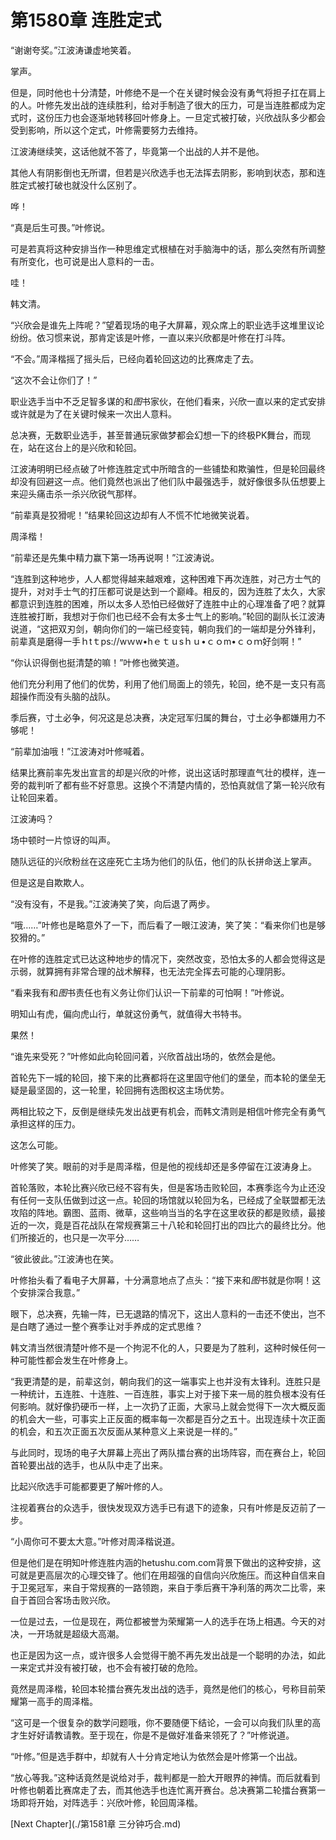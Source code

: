 # 第1580章 连胜定式

“谢谢夸奖。”江波涛谦虚地笑着。

掌声。

但是，同时他也十分清楚，叶修绝不是一个在关键时候会没有勇气将担子扛在肩上的人。叶修先发出战的连续胜利，给对手制造了很大的压力，可是当连胜都成为定式时，这份压力也会逐渐地转移回叶修身上。一旦定式被打破，兴欣战队多少都会受到影响，所以这个定式，叶修需要努力去维持。

江波涛继续笑，这话他就不答了，毕竟第一个出战的人并不是他。

其他人有阴影倒也无所谓，但若是兴欣选手也无法挥去阴影，影响到状态，那和连胜定式被打破也就没什么区别了。

哗！

“真是后生可畏。”叶修说。

可是若真将这种安排当作一种思维定式根植在对手脑海中的话，那么突然有所调整有所变化，也可说是出人意料的一击。

哇！

韩文清。

“兴欣会是谁先上阵呢？”望着现场的电子大屏幕，观众席上的职业选手这堆里议论纷纷。依习惯来说，那肯定该是叶修，一直以来兴欣都是叶修在打斗阵。

“不会。”周泽楷摇了摇头后，已经向着轮回这边的比赛席走了去。

“这次不会让你们了！”

职业选手当中不乏足智多谋的和*图*书家伙，在他们看来，兴欣一直以来的定式安排或许就是为了在关键时候来一次出人意料。

总决赛，无数职业选手，甚至普通玩家做梦都会幻想一下的终极PK舞台，而现在，站在这台上的是兴欣和轮回。

江波涛明明已经点破了叶修连胜定式中所暗含的一些铺垫和欺骗性，但是轮回最终却没有回避这一点。他们竟然也派出了他们队中最强选手，就好像很多队伍想要上来迎头痛击杀一杀兴欣锐气那样。

“前辈真是狡猾呢！”结果轮回这边却有人不慌不忙地微笑说着。

周泽楷！

“前辈还是先集中精力赢下第一场再说啊！”江波涛说。

“连胜到这种地步，人人都觉得越来越艰难，这种困难下再次连胜，对己方士气的提升，对对手士气的打压都可说是达到一个巅峰。相反的，因为连胜了太久，大家都意识到连胜的困难，所以太多人恐怕已经做好了连胜中止的心理准备了吧？就算连胜被打断，我想对于你们也已经不会有太多士气上的影响。”轮回的副队长江波涛说道，“这把双刃剑，朝向你们的一端已经变钝，朝向我们的一端却是分外锋利，前辈真是磨得一手ｈtｔps://wｗw•hｅｔｕsｈｕ•ｃｏm•ｃｏｍ好剑啊！”

“你认识得倒也挺清楚的嘛！”叶修也微笑道。

他们充分利用了他们的优势，利用了他们局面上的领先，轮回，绝不是一支只有高超操作而没有头脑的战队。

季后赛，寸土必争，何况这是总决赛，决定冠军归属的舞台，寸土必争都嫌用力不够呢！

“前辈加油哦！”江波涛对叶修喊着。

结果比赛前率先发出宣言的却是兴欣的叶修，说出这话时那理直气壮的模样，连一旁的裁判听了都有些不好意思。这换个不清楚内情的，恐怕真就信了第一轮兴欣有让轮回来着。

江波涛吗？

场中顿时一片惊讶的叫声。

随队远征的兴欣粉丝在这座死亡主场为他们的队伍，他们的队长拼命送上掌声。

但是这是自欺欺人。

“没有没有，不是我。”江波涛笑了笑，向后退了两步。

“哦……”叶修也是略意外了一下，而后看了一眼江波涛，笑了笑：“看来你们也是够狡猾的。”

在叶修的连胜定式已达这种地步的情况下，突然改变，恐怕太多的人都会觉得这是示弱，就算拥有非常合理的战术解释，也无法完全挥去可能的心理阴影。

“看来我有和*图*书责任也有义务让你们认识一下前辈的可怕啊！”叶修说。

明知山有虎，偏向虎山行，单就这份勇气，就值得大书特书。

果然！

“谁先来受死？”叶修如此向轮回问着，兴欣首战出场的，依然会是他。

首轮先下一城的轮回，接下来的比赛都将在这里固守他们的堡垒，而本轮的堡垒无疑是最坚固的，这一轮里，轮回拥有选图权这主场优势。

两相比较之下，反倒是继续先发出战更有机会，而韩文清则是相信叶修完全有勇气承担这样的压力。

这怎么可能。

叶修笑了笑。眼前的对手是周泽楷，但是他的视线却还是多停留在江波涛身上。

首轮落败，本轮比赛兴欣已经不容有失，但是客场击败轮回，本赛季迄今为止还没有任何一支队伍做到过这一点。轮回的场馆就以轮回为名，已经成了全联盟都无法攻陷的阵地。霸图、蓝雨、微草，这些响当当的名字在这里收获的都是败绩，最接近的一次，竟是百花战队在常规赛第三十八轮和轮回打出的四比六的最终比分。他们所接近的，也只是一次平分……

“彼此彼此。”江波涛也在笑。

叶修抬头看了看电子大屏幕，十分满意地点了点头：“接下来和*图*书就是你啊！这个安排深合我意。”

眼下，总决赛，先输一阵，已无退路的情况下，这出人意料的一击还不使出，岂不是白瞎了通过一整个赛季让对手养成的定式思维？

韩文清当然很清楚叶修不是一个拘泥不化的人，只要是为了胜利，这种时候任何一种可能性都会发生在叶修身上。

“我更清楚的是，前辈这剑，朝向我们的这一端事实上也并没有太锋利。连胜只是一种统计，五连胜、十连胜、一百连胜，事实上对于接下来一局的胜负根本没有任何影响。就好像扔硬币一样，上一次扔了正面，大家马上就会觉得下一次大概反面的机会大一些，可事实上正反面的概率每一次都是百分之五十。出现连续十次正面的机会，和五次正面五次反面从某种意义上来说是一样的。”

与此同时，现场的电子大屏幕上亮出了两队擂台赛的出场阵容，而在赛台上，轮回首轮要出战的选手，也从队中走了出来。

比起兴欣选手可能都要更了解叶修的人。

注视着赛台的众选手，很快发现双方选手已有退下的迹象，只有叶修是反迈前了一步。

“小周你可不要太大意。”叶修对周泽楷说道。

但是他们是在明知叶修连胜内涵的hetushu.com.com背景下做出的这种安排，这可就是更高层次的心理交锋了。他们在用超强的自信向兴欣施压。而这种自信来自于卫冕冠军，来自于常规赛的一路领跑，来自于季后赛干净利落的两次二比零，来自于首回合客场击败兴欣。

一位是过去，一位是现在，两位都被誉为荣耀第一人的选手在场上相遇。今天的对决，一开场就是超级大高潮。

也正是因为这一点，或许很多人会觉得干脆不再先发出战是一个聪明的办法，如此一来定式并没有被打破，也不会有被打破的危险。

竟然是周泽楷，轮回本轮擂台赛先发出战的选手，竟然是他们的核心，号称目前荣耀第一高手的周泽楷。

“这可是一个很复杂的数学问题哦，你不要随便下结论，一会可以向我们队里的高才生好好请教请教。至于现在，你是不是做好准备来领死了？”叶修说道。

“叶修。”但是选手群中，却就有人十分肯定地认为依然会是叶修第一个出战。

“放心等我。”这种话竟然是说给对手，裁判都是一脸大开眼界的神情。而后就看到叶修也朝着比赛席走了去，而其他选手也连忙离开赛台。总决赛第二轮擂台赛第一场即将开始，对阵选手：兴欣叶修，轮回周泽楷。



[Next Chapter](./第1581章 三分钟巧合.md)